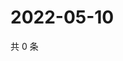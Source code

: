 # 2022-05-10

共 0 条

<!-- BEGIN WEIBO -->
<!-- 最后更新时间 Tue May 10 2022 04:17:02 GMT+0800 (China Standard Time) -->

<!-- END WEIBO -->
